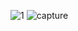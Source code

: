 ![1](https://cloud.githubusercontent.com/assets/16962727/14408378/6651c87e-ff10-11e5-8266-1322a20c6443.JPG)
![capture](https://cloud.githubusercontent.com/assets/16962727/14408379/6653bd3c-ff10-11e5-84fd-9e3c47312f0a.JPG)
